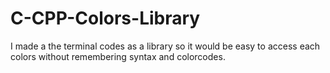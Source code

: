 # C-CPP-Colors-Library
I made a the terminal codes as a library so it would be easy to access each colors without remembering syntax and colorcodes. 
